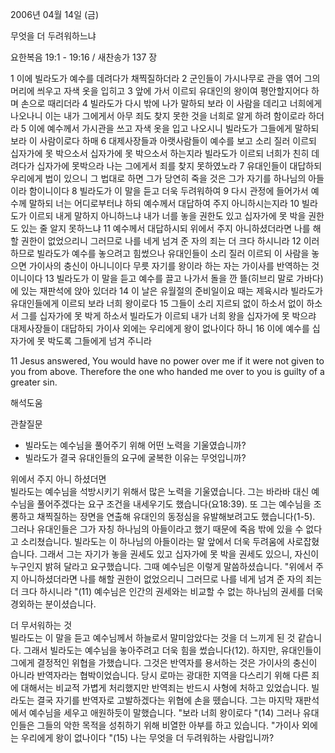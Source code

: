 2006년 04월 14일 (금)

무엇을 더 두려워하느냐



요한복음 19:1 - 19:16 / 새찬송가 137 장


1 이에 빌라도가 예수를 데려다가 채찍질하더라 2 군인들이 가시나무로 관을 엮어 그의 머리에 씌우고 자색 옷을 입히고 3 앞에 가서 이르되 유대인의 왕이여 평안할지어다 하며 손으로 때리더라 4 빌라도가 다시 밖에 나가 말하되 보라 이 사람을 데리고 너희에게 나오나니 이는 내가 그에게서 아무 죄도 찾지 못한 것을 너희로 알게 하려 함이로라 하더라 5 이에 예수께서 가시관을 쓰고 자색 옷을 입고 나오시니 빌라도가 그들에게 말하되 보라 이 사람이로다 하매 6 대제사장들과 아랫사람들이 예수를 보고 소리 질러 이르되 십자가에 못 박으소서 십자가에 못 박으소서 하는지라 빌라도가 이르되 너희가 친히 데려다가 십자가에 못박으라 나는 그에게서 죄를 찾지 못하였노라 7 유대인들이 대답하되 우리에게 법이 있으니 그 법대로 하면 그가 당연히 죽을 것은 그가 자기를 하나님의 아들이라 함이니이다 8 빌라도가 이 말을 듣고 더욱 두려워하여 9 다시 관정에 들어가서 예수께 말하되 너는 어디로부터냐 하되 예수께서 대답하여 주지 아니하시는지라 10 빌라도가 이르되 내게 말하지 아니하느냐 내가 너를 놓을 권한도 있고 십자가에 못 박을 권한도 있는 줄 알지 못하느냐 11 예수께서 대답하시되 위에서 주지 아니하셨더라면 나를 해할 권한이 없었으리니 그러므로 나를 네게 넘겨 준 자의 죄는 더 크다 하시니라 12 이러하므로 빌라도가 예수를 놓으려고 힘썼으나 유대인들이 소리 질러 이르되 이 사람을 놓으면 가이사의 충신이 아니니이다 무릇 자기를 왕이라 하는 자는 가이사를 반역하는 것이니이다 13 빌라도가 이 말을 듣고 예수를 끌고 나가서 돌을 깐 뜰(히브리 말로 가바다)에 있는 재판석에 앉아 있더라 14  이 날은 유월절의 준비일이요 때는 제육시라 빌라도가 유대인들에게 이르되 보라 너희 왕이로다 15 그들이 소리 지르되 없이 하소서 없이 하소서 그를 십자가에 못 박게 하소서 빌라도가 이르되 내가 너희 왕을 십자가에 못 박으랴 대제사장들이 대답하되 가이사 외에는 우리에게 왕이 없나이다 하니 16 이에 예수를 십자가에 못 박도록 그들에게 넘겨 주니라

11  Jesus answered, You would have no power over me if it were not given to you from above. Therefore the one who handed me over to you is guilty of a greater sin.

해석도움





관찰질문
- 빌라도는 예수님을 풀어주기 위해 어떤 노력을 기울였습니까?
- 빌라도가 결국 유대인들의 요구에 굴복한 이유는 무엇입니까?

위에서 주지 아니 하셨더면  
빌라도는 예수님을 석방시키기 위해서 많은 노력을 기울였습니다. 그는 바라바 대신 예수님을 풀어주겠다는 요구 조건을 내세우기도 했습니다(요18:39). 또 그는 예수님을 조롱하고 채찍질하는 장면을 연출해 유대인의 동정심을 유발해보려고도 했습니다(1-5). 그러나 유대인들은 그가 자칭 하나님의 아들이라고 했기 때문에 죽음 밖에 있을 수 없다고 소리쳤습니다. 빌라도는 이 하나님의 아들이라는 말 앞에서 더욱 두려움에 사로잡혔습니다. 그래서 그는 자기가 놓을 권세도 있고 십자가에 못 박을 권세도 있으니, 자신이 누구인지 밝혀 달라고 요구했습니다. 그때 예수님은 이렇게 말씀하셨습니다. "위에서 주지 아니하셨더라면 나를 해할 권한이 없었으리니 그러므로 나를 네게 넘겨 준 자의 죄는 더 크다 하시니라 "(11) 예수님은 인간의 권세와는 비교할 수 없는 하나님의 권세를 더욱 경외하는 분이셨습니다.

더 무서워하는 것  
빌라도는 이 말을 듣고 예수님께서 하늘로서 말미암았다는 것을 더 느끼게 된 것 같습니다. 그래서 빌라도는 예수님을 놓아주려고 더욱 힘을 썼습니다(12). 하지만, 유대인들이 그에게 결정적인 위협을 가했습니다. 그것은 반역자를 용서하는 것은 가이사의 충신이 아니라 반역자라는 협박이었습니다. 당시 로마는 광대한 지역을 다스리기 위해 다른 죄에 대해서는 비교적 가볍게 처리했지만 반역죄는 반드시 사형에 처하고 있었습니다. 빌라도는 결국 자기를 반역자로 고발하겠다는 위협에 손을 뗐습니다. 그는 마지막 재판석에서 예수님을 세우고 애원하듯이 말했습니다. "보라 너희 왕이로다 "(14) 그러나 유대인들은 그들의 악한 목적을 성취하기 위해 비열한 아부를 하고 있습니다. "가이사 외에는 우리에게 왕이 없나이다 "(15) 나는 무엇을 더 두려워하는 사람입니까?